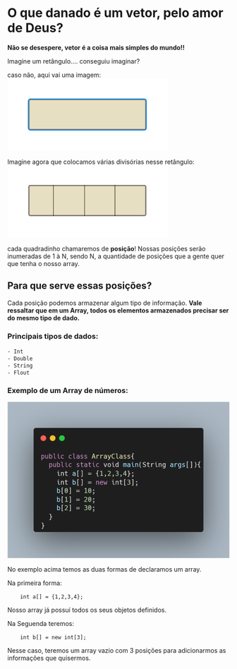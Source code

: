 # O que danado é um vetor, pelo amor de Deus?

**Não se desespere, vetor é a coisa mais simples do mundo!!**

Imagine um retângulo....
conseguiu imaginar? 

caso não, aqui vai uma imagem:
![](../array.png)

Imagine agora que colocamos várias divisórias nesse retângulo:
![](../arrayPosicoes.png)

cada quadradinho chamaremos de **posição**!
Nossas posições serão inumeradas de 1 à N, sendo N, a quantidade de posições que a gente quer que tenha o nosso array.

## Para que serve essas posições?

Cada posição podemos armazenar algum tipo de informação. **Vale ressaltar que em um Array, todos os elementos armazenados precisar ser do mesmo tipo de dado.**

### Principais tipos de dados: 
    - Int
    - Double
    - String
    - Flout

### Exemplo de um Array de números:
![](../image.png)

No exemplo acima temos as duas formas de declaramos um array.

Na primeira forma:

        int a[] = {1,2,3,4};

Nosso array já possuí todos os seus objetos definidos.

Na Seguenda teremos:

        int b[] = new int[3];

Nesse caso, teremos um array vazio com 3 posições para adicionarmos as informações que quisermos.